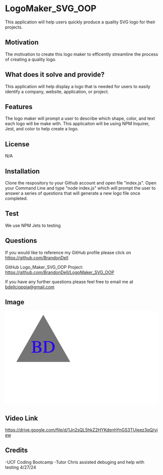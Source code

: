 # LogoMaker_SVG_OOP
This application will help users quickly produce a quality SVG logo for their projects. 
 
## Motivation
The motivation to create this logo maker to efficently streamline the process of creating a quality logo.  

## What does it solve and provide?
This application will help display a logo that is needed for users to easily identify a company, website, application, or project. 

## Features
The logo maker will prompt a user to describe which shape, color, and text each logo will be make with. This applicaiton will be using NPM Inquirer, Jest, and color to help create a logo. 

## License
N/A

## Installation 
Clone the respository to your Github account and open file "index.js". Open your Command Line and type "node index.js" which will prompt the user to answer a series of questions that will generate a new logo file once completed. 
            
## Test 
We use NPM Jets to testing 
    
## Questions
    
If you would like to reference my GitHub profile please click on https://github.com/BrandonDell

GitHub Logo_Maker_SVG_OOP Project: https://github.com/BrandonDell/LogoMaker_SVG_OOP
    
If you have any further questions please feel free to email me at bdellcioppia@gmail.com

## Image
![DellCioppia](./images/workingSvg.png)

## Video Link
https://drive.google.com/file/d/1Jn2sQL5hkZ2HYKdenhYnGS3TUjeez3qQ/view

## Credits
-UCF Coding Bootcamp
-Tutor Chris assisted debuging and help with testing 4/27/24